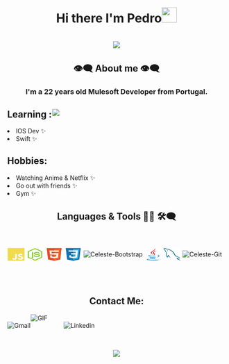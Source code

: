                                                        

<h1 align = "center" border-radius: "5px" > Hi there I'm Pedro<img src="https://media.giphy.com/media/hvRJCLFzcasrR4ia7z/giphy.gif" width="35px" height="35px"></h1>
 
<body>
  <br>
    <div align= "center">
      <img  src="https://user-images.githubusercontent.com/91437123/185768604-7a35be87-56f4-41cc-b57c-f7c69f949873.gif">
    </div>

<h2 align="center"> 👁️‍🗨️ About me 👁️‍🗨️ </h2>
  
<h3 align = "center">I'm a 22 years old Mulesoft Developer from Portugal. </h3>
  
<div>
  <img src="https://user-images.githubusercontent.com/91437123/185768801-8acffc60-fa5b-4ecb-a6a1-dbf9705811d5.gif" align="right" width="400" >
   
   <h2>
      <b>Learning :</b> 
   </h2>
    <li>
        IOS Dev ✨
  </li>
  <li>
        Swift ✨
  </li>
  <h2>
      <b>Hobbies:</b> 
   </h2>
    <li>
      Watching Anime & Netflix ✨
  </li>
  <li>
      Go out with friends ✨  
  </li>
  <li>
      Gym ✨
   
   <h2 align="center"> Languages & Tools 👨‍💻 🛠🗨️ </h2>  


<br>

</div>

<div style="display: inline_block"><br>
  <img align="center" alt="Celeste-Js" height="30" width="40" src="https://raw.githubusercontent.com/devicons/devicon/master/icons/javascript/javascript-plain.svg">
  <img align="center" alt="Celeste-NodeJS" height="30" width="40" src="https://raw.githubusercontent.com/devicons/devicon/master/icons/nodejs/nodejs-original.svg">
  <img align="center" alt="Celeste-HTML" height="30" width="40" src="https://raw.githubusercontent.com/devicons/devicon/master/icons/html5/html5-original.svg">
  <img align="center" alt="Celeste-CSS" height="30" width="40" src="https://raw.githubusercontent.com/devicons/devicon/master/icons/css3/css3-original.svg">
  <img align="center" alt="Celeste-Bootstrap" height="30" width="40" src="https://raw.githubusercontent.com/jmnote/z-icons/master/svg/bootstrap.svg">
  <img align="center" alt="Celeste-Java" height="30" width="40" src="https://raw.githubusercontent.com/devicons/devicon/master/icons/java/java-original.svg">
  <img align="center" alt="Celeste-SQL" height="30" width="40" src="https://raw.githubusercontent.com/devicons/devicon/master/icons/mysql/mysql-original.svg">
  <img align="center" alt="Celeste-Git" height="30" width="40" src="https://raw.githubusercontent.com/jmnote/z-icons/master/svg/git.svg">
</div>
<br></br>


 </br>




<h2 align="center"> Contact Me: </h2>


  

<div>
  <img hight="320" width="450" align="right" alt="GIF" src="https://github.com/Xx-Ashutosh-xX/Xx-Ashutosh-xX/blob/master/assets/93195.gif">
<a href="mailto:ashutosh.saxena.2001@gmail.com">
 <img align="left" alt="Gmail" width="130" hight="100" src="https://github.com/Xx-Ashutosh-xX/Xx-Ashutosh-xX/blob/master/assets/icons/gmail.png" />
</a>
<a href="https://www.linkedin.com/in/ashutosh-saxena-7b326817b/">
  <img align="left" alt="Linkedin" width="150" hight="100" src="https://github.com/Xx-Ashutosh-xX/Xx-Ashutosh-xX/blob/master/assets/icons/linkedin.png" />
</br>
</br>
</br>
</a>

 
 </div>

<br>
<p>
</p>
 <p align="center" >
 
 <img src="https://activity-graph.herokuapp.com/graph?username=avocadosplease&bg_color=000000&color=04ff00&line=04ff00&point=ffffff&area=true&hide_border=true">
 
</p>
